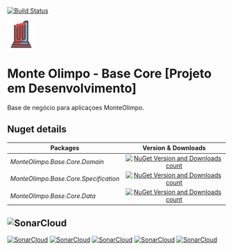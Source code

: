 [![Build Status](https://dev.azure.com/MMarlonMs/MonteOlimpo/_apis/build/status/mmarlonms.monte-olimpo-base-core)](https://dev.azure.com/MMarlonMs/MonteOlimpo/_build/latest?definitionId=1)

![Logo](https://github.com/mmarlonms/monte-olimpo-base-core/blob/master/docs/monte-olimpo-base-core.png)

# Monte Olimpo - Base Core [Projeto em Desenvolvimento]
Base de negócio para aplicaçoes MonteOlimpo.


## Nuget details
|Packages|Version & Downloads|
|---------------------------|:---:|
|*MonteOlimpo.Base.Core.Domain*|[![NuGet Version and Downloads count](https://buildstats.info/nuget/MonteOlimpo.Base.Core.Domain)](https://www.nuget.org/packages/MonteOlimpo.Base.Core.Domain)|
|*MonteOlimpo.Base.Core.Specification*|[![NuGet Version and Downloads count](https://buildstats.info/nuget/MonteOlimpo.Base.Core.Specification)](https://www.nuget.org/packages/MonteOlimpo.Base.Core.Specification)|
|*MonteOlimpo.Base.Core.Data*|[![NuGet Version and Downloads count](https://buildstats.info/nuget/MonteOlimpo.Base.Core.Data)](https://www.nuget.org/packages/MonteOlimpo.Base.Core.Data)|


## ![SonarCloud](https://sonarcloud.io/images/project_badges/sonarcloud-white.svg)
[![SonarCloud](https://sonarcloud.io/api/project_badges/measure?project=monte-olimpo-base-core&metric=ncloc)](https://sonarcloud.io/dashboard?id=monte-olimpo-base-core)
[![SonarCloud](https://sonarcloud.io/api/project_badges/measure?project=monte-olimpo-base-core&metric=duplicated_lines_density)](https://sonarcloud.io/dashboard?id=monte-olimpo-base-core)
[![SonarCloud](https://sonarcloud.io/api/project_badges/measure?project=monte-olimpo-base-core&metric=bugs)](https://sonarcloud.io/dashboard?id=monte-olimpo-base-core)
[![SonarCloud](https://sonarcloud.io/api/project_badges/measure?project=monte-olimpo-base-core&metric=vulnerabilities)](https://sonarcloud.io/dashboard?id=monte-olimpo-base-core)
[![SonarCloud](https://sonarcloud.io/api/project_badges/measure?project=monte-olimpo-base-core&metric=code_smells)](https://sonarcloud.io/dashboard?id=monte-olimpo-base-core)




